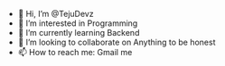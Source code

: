 - 👋 Hi, I’m @TejuDevz
- 👀 I’m interested in Programming
- 🌱 I’m currently learning Backend
- 💞️ I’m looking to collaborate on Anything to be honest
- 📫 How to reach me: Gmail me

<!---
TejuDevz/TejuDevz is a ✨ special ✨ repository because its `README.md` (this file) appears on your GitHub profile.
You can click the Preview link to take a look at your changes.
--->

